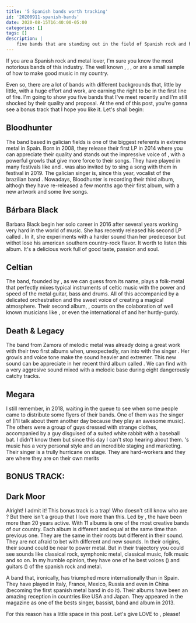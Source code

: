 ```yaml
---
title: '5 Spanish bands worth tracking'
id: '20200911-spanish-bands'
date: 2020-08-15T16:40:00-05:00
categories: []
tags: []
description: |
    five bands that are standing out in the field of Spanish rock and heavy. Look out! There is a bonus track!
---
```


If you are a Spanish rock and metal lover, I'm sure you know the most notorious bands of this industry. The well known <important text="Warcry" />, <important text="Saratoga" />, <important text="Stravaganzza" />, <important text="Sober" /> or <important text="Angelus Apatrida" /> are a small sample of how to make good music in my country.

Even so, there are a lot of bands with different backgrounds that, little by little, with a huge effort and work, are earning the right to be in the first line of fire. I'm going to show you five bands that I've meet recently and I'm still shocked by their quality and proposal. At the end of this post, you're gonna see a bonus track that I hope you like it. Let's shall begin:

<h2>Bloodhunter</h2>

<post-image
    source="20200911-spanish-bands/bloodhunter"
    title="The galician band Bloodhunter. Picture courtesy of the band"
    footer="The galician band Bloodhunter. Picture courtesy of the band"
    footerLink="https://www.instagram.com/bloodhunterband/"
/>

The band based in galician fields is one of the biggest referents in extreme metal in Spain. Born in 2008, they release their first LP in 2014 where you can appreciate their quality and stands out the impressive voice of <important text="Diva Satánica" />, with a powerful growls that give more force to their songs. They have played in many festivals like <important text="Resurrection Fest" /> and <important text="Leyendas del Rock" />. <important text="Diva Satánica" /> was also invited by <important text="Kamelot" /> to sing a song with them in <important text="Z-Live" /> festival in 2019. The galician singer is, since this year, vocalist of the brazilian band <important text="Nervosa" />. Nowadays, Bloodhunter is recording their third album, althogh they have re-released a few months ago their first album, with a new artwork and some live songs.

<h2>Bárbara Black</h2>

<post-image
    source="20200911-spanish-bands/BarbaraBlack"
    title="Barbara Black. Picture courtesy of the band and done by Nat Enemede. All the rights belongs to them"
    footer="Barbara Black. Picture courtesy of the band and done by Nat Enemede"
    footerLink="https://www.instagram.com/natenemede/"
/>

Barbara Black begin her solo career in 2016 after several years working very hard in the world of music. She has recently released his second LP called <important text="Love, Death & Flies" />. In it, she experiments with a harder sound than her predecesor but withot lose his american southern country-rock flavor. It worth to listen this album. It's a delicious work full of good taste, passion and soul.

<h2>Celtian</h2>

<post-image
    source="20200911-spanish-bands/celtian_irenekilmister"
    title="La banda de folk-metal, Celtian. Foto realizada por Irene Kilmister"
    footer="The folk-metal band, Celtian. Picture by Irene Kilmister"
    footerLink="https://www.instagram.com/irenekilmister.photo/"
/>

The band, founded by <important text="Diego Palacio" />, as we can guess from its name, plays a folk-metal that perfectly mixes typical instruments of celtic music with the power and speed of the metal guitar, bass and drums. All of this accompanied by a delicated orchestration and the sweet voice of <important text="Xana Lavey" /> creating a magical atmosphere. Their second album, <important text="En tierra de hadas" />, counts on the colaboration of well known musicians like <important text="Patricia Tapia" />, <important text="Celtas Cortos" /> or even the international <important text="Michalina Malisz" /> of <important text="Eluveitie" /> and her hurdy-gurdy.

<h2>Death & Legacy</h2>

<post-image
    source="20200911-spanish-bands/deathandlegacy"
    title="Death and Legacy"
    footer="Death and Legacy. Picture of their web"
    footerLink="https://deathandlegacy.com/"
/>

The band from Zamora of melodic metal was already doing a great work with their two first albums when, unexpectedly, ran into with the  singer <important text="Hynphernia" />. Her growls and voice tone make the sound heavier and extremer. This new sound can be appreciate in her recent third album called <important text="INF3RNO" />. We can find with a very aggresive sound mixed with a melodic base during eight dangerously catchy tracks.

<h2>Megara</h2>

<post-image
    source="20200911-spanish-bands/megara"
    title="The band from Madrid, Megara. Picture grabbed of the press kit of their webpage https://epk.megaraband.com/"
    footer="The band from Madrid, Megara. Picture grabbed of the press kit of their webpage"
    footerLink="https://www.instagram.com/wearemegara/"
/>

I still remember, in 2018, waiting in the queue to see <important text="Halestorm" /> when some people came to distribute some flyers of their bands. One of them was the singer of <important text="Screams on sunday" /> (I'll talk about them another day because they play an awesome music). The others were a group of guys dressed with strange clothes, accompanied by a guy disguised of a suited white rabbit with a baseball bat. I didn't know them but since this day I can't stop hearing about them. <important text="Megara" />'s music has a very personal style and an incredible staging and marketing. Their singer <important text="Kenzy" /> is a trully hurricane on stage. They are hard-workers and they are where they are on their own merits

<h2>BONUS TRACK:</h2>

<h2>Dark Moor</h2>

<post-image
    source="20200911-spanish-bands/darkmoor_irenekilmister"
    title="Dark Moor en directo en el Z-Live Lite de 2020. Foto realizada por Irene Kilmister"
    footer="Dark Moor in Z-Live Lite at 2020. Picture by Irene Kilmister"
    footerLink="https://www.instagram.com/irenekilmister.photo/"
/>

Alright! I admit it! This bonus track is a trap! Who doesn't still know who are <important text="Dark Moor" />? But there isn't a group that I love more than this. Led by <important text="Enrik García" />, the have been more than 20 years active. With 11 albums is one of the most creative bands of our country. Each album is different and equal at the same time than previous one. They are the same in their roots but different in their sound. They are not afraid to bet with different and new sounds. In their origins, their sound could be near to power metal. But in their trajectory you could see sounds like classical rock, symphonic metal, classical music, folk music and so on. In my humble opinion, they have one of he best voices (<important text="Alfred Romero" />) and guitars (<important text="Enrik García" />) of the spanish rock and metal.

A band that, ironically, has triumphed more internationally than in Spain. They have played in Italy, France, Mexico, Russia and even in China (becoming the first spanish metal band in do it). Their albums have been an amazing reception in countries like USA and Japan. They appeared in the <important text="BURRN!" /> magazine as one of the bests singer, bassist, band and album in 2013.

For this reason <important text="Dark Moor" /> has a little space in this post. Let's give  LOVE to <important text="Dark Moor" />, please!


<apostrophe text="Main picture by David Menidrey on Unsplash" link="https://unsplash.com/@cazault?utm_source=unsplash&amp;utm_medium=referral&amp;utm_content=creditCopyText" />
